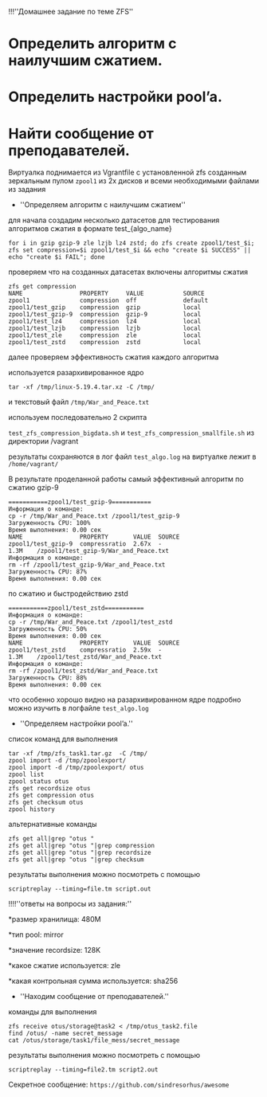 !!!''Домашнее задание по теме ZFS''

# Определить алгоритм с наилучшим сжатием.
# Определить настройки pool’a.
# Найти сообщение от преподавателей.
 Виртуалка поднимается из Vgrantfile с установленной zfs созданным зеркальным пулом `zpool1` из 2х дисков и всеми необходимыми файлами из задания

* ''Определяем алгоритм с наилучшим сжатием''

для начала создадим несколько датасетов для тестирования алгоритмов сжатия в формате test_{algo_name}


```
for i in gzip gzip-9 zle lzjb lz4 zstd; do zfs create zpool1/test_$i; zfs set compression=$i zpool1/test_$i && echo "create $i SUCCESS" || echo "create $i FAIL"; done
```
проверяем что на созданных датасетах включены алгоритмы сжатия


```
zfs get compression
NAME                PROPERTY     VALUE           SOURCE
zpool1              compression  off             default
zpool1/test_gzip    compression  gzip            local
zpool1/test_gzip-9  compression  gzip-9          local
zpool1/test_lz4     compression  lz4             local
zpool1/test_lzjb    compression  lzjb            local
zpool1/test_zle     compression  zle             local
zpool1/test_zstd    compression  zstd            local
```
далее проверяем эффективность сжатия каждого алгоритма


используется разархивированное ядро 

```
tar -xf /tmp/linux-5.19.4.tar.xz -C /tmp/
```
и текстовый файл `/tmp/War_and_Peace.txt`

используем последовательно 2 скрипта

`test_zfs_compression_bigdata.sh` и `test_zfs_compression_smallfile.sh`
из директории /vagrant

результаты сохраняются в лог файл `test_algo.log` 
на виртуалке лежит в `/home/vagrant/`

В результате проделанной работы самый эффективный алгоритм по сжатию gzip-9


```
===========zpool1/test_gzip-9===========
Информация о команде:
cp -r /tmp/War_and_Peace.txt /zpool1/test_gzip-9
Загруженность CPU: 100%
Время выполнения: 0.00 сек
NAME                PROPERTY       VALUE  SOURCE
zpool1/test_gzip-9  compressratio  2.67x  -
1.3M    /zpool1/test_gzip-9/War_and_Peace.txt
Информация о команде:
rm -rf /zpool1/test_gzip-9/War_and_Peace.txt
Загруженность CPU: 87%
Время выполнения: 0.00 сек

```

по сжатию и быстродействию zstd


```
===========zpool1/test_zstd===========
Информация о команде:
cp -r /tmp/War_and_Peace.txt /zpool1/test_zstd
Загруженность CPU: 50%
Время выполнения: 0.00 сек
NAME                PROPERTY       VALUE  SOURCE
zpool1/test_zstd    compressratio  2.59x  -
1.3M    /zpool1/test_zstd/War_and_Peace.txt
Информация о команде:
rm -rf /zpool1/test_zstd/War_and_Peace.txt
Загруженность CPU: 88%
Время выполнения: 0.00 сек
```
что особенно хорошо видно на разархивированном ядре
подробно можно изучить в логфайле `test_algo.log` 


* ''Определяем настройки pool’a.''

список команд для выполнения

```
tar -xf /tmp/zfs_task1.tar.gz  -C /tmp/
zpool import -d /tmp/zpoolexport/
zpool import -d /tmp/zpoolexport/ otus
zpool list
zpool status otus
zfs get recordsize otus
zfs get compression otus
zfs get checksum otus
zpool history
```
альтернативные команды

```
zfs get all|grep "otus "
zfs get all|grep "otus "|grep compression
zfs get all|grep "otus "|grep recordsize
zfs get all|grep "otus "|grep checksum
```
результаты выполнения можно посмотреть с помощью 


```
scriptreplay --timing=file.tm script.out
```
!!!!''ответы на вопросы из задания:''

*размер хранилища: 480M

*тип pool: mirror

*значение recordsize: 128K

*какое сжатие используется: zle

*какая контрольная сумма используется: sha256


* ''Находим сообщение от преподавателей.''

команды для выполнения

```
zfs receive otus/storage@task2 < /tmp/otus_task2.file
find /otus/ -name secret_message
cat /otus/storage/task1/file_mess/secret_message
```

результаты выполнения можно посмотреть с помощью 


```
scriptreplay --timing=file2.tm script2.out
```

Секретное сообщение: `https://github.com/sindresorhus/awesome`